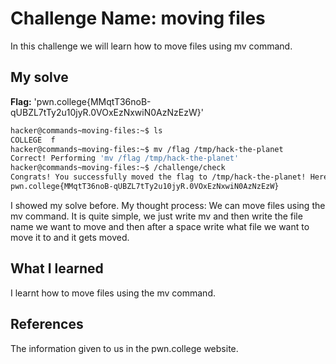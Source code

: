 # Challenge Name: moving files
In this challenge we will learn how to move files using mv command.
## My solve
**Flag:** 'pwn.college{MMqtT36noB-qUBZL7tTy2u10jyR.0VOxEzNxwiN0AzNzEzW}'
```bash
hacker@commands~moving-files:~$ ls
COLLEGE  f
hacker@commands~moving-files:~$ mv /flag /tmp/hack-the-planet
Correct! Performing 'mv /flag /tmp/hack-the-planet'
hacker@commands~moving-files:~$ /challenge/check
Congrats! You successfully moved the flag to /tmp/hack-the-planet! Here it is:
pwn.college{MMqtT36noB-qUBZL7tTy2u10jyR.0VOxEzNxwiN0AzNzEzW}
```

I showed my solve before.
My thought process: We can move files using the mv command.
It is quite simple, we just write mv and then write the file name we want to move and then after a space write what file we want to move it to and it gets moved.

## What I learned
I learnt how to move files using the mv command.
## References
The information given to us in the pwn.college website.
